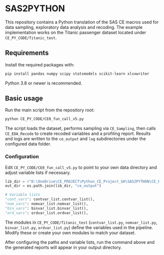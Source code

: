 # SAS2PYTHON

This repository contains a Python translation of the SAS CE macros used for data sampling,
exploratory data analysis and recoding.  The example implementation works on the Titanic
passenger dataset located under `CE_PY_CODE/Titanic_test`.

## Requirements

Install the required packages with:

```bash
pip install pandas numpy scipy statsmodels scikit-learn xlsxwriter
```

Python 3.8 or newer is recommended.

## Basic usage

Run the main script from the repository root:

```bash
python CE_PY_CODE/CE0_fun_call_v5.py
```

The script loads the dataset, performs sampling via `CE_Sampling`, then calls
`CE_EDA_Recode` to create recoded variables and a profiling report.  Results and logs are
written to the `ce_output` and `log` subdirectories under the configured data folder.

### Configuration

Edit `CE_PY_CODE/CE0_fun_call_v5.py` to point to your own data directory and adjust variable
lists if necessary.

```python
lib_dir = r"D:\OneDrive\CE_PROJECT\Python_CE_Project_GH\SAS2PYTHON\CE_PY_CODE\Titanic_test"
out_dir = os.path.join(lib_dir, "ce_output")

# Variable lists
"cont_vars": contvar_list.contvar_list(),
"nom_vars": nomvar_list.nomvar_list(),
"bin_vars": binvar_list.binvar_list(),
"ord_vars": ordvar_list.ordvar_list(),
```

The modules in `CE_PY_CODE/Titanic_test` (`contvar_list.py`, `nomvar_list.py`,
`binvar_list.py`, `ordvar_list.py`) define the variables used in the pipeline.  Modify these
or create your own modules to match your dataset.

After configuring the paths and variable lists, run the command above and the generated
reports will appear in your output directory.
